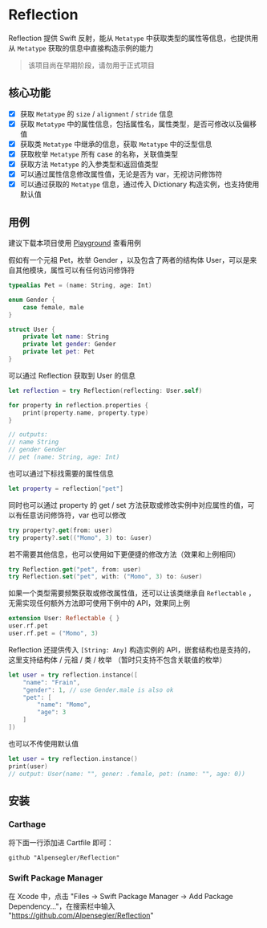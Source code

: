 # Reflection

Reflection 提供 Swift 反射，能从 `Metatype` 中获取类型的属性等信息，也提供用从 `Metatype` 获取的信息中直接构造示例的能力

> 该项目尚在早期阶段，请勿用于正式项目

## 核心功能

- [x] 获取 `Metatype` 的 `size` / `alignment` / `stride` 信息
- [x] 获取 `Metatype` 中的属性信息，包括属性名，属性类型，是否可修改以及偏移值
- [x] 获取类 `Metatype` 中继承的信息，获取 `Metatype` 中的泛型信息
- [x] 获取枚举 `Metatype` 所有 case 的名称，关联值类型
- [x] 获取方法 `Metatype` 的入参类型和返回值类型
- [x] 可以通过属性信息修改属性值，无论是否为 var，无视访问修饰符
- [x] 可以通过获取的 `Metatype` 信息，通过传入 Dictionary 构造实例，也支持使用默认值

## 用例

建议下载本项目使用 [Playground](https://github.com/Alpensegler/Reflection/Reflection.playground/Contents.swift) 查看用例

假如有一个元祖 Pet，枚举 Gender ，以及包含了两者的结构体 User，可以是来自其他模块，属性可以有任何访问修饰符

```swift
typealias Pet = (name: String, age: Int)

enum Gender {
    case female, male
}

struct User {
    private let name: String
    private let gender: Gender
    private let pet: Pet
}
```

可以通过 Reflection 获取到 User 的信息

```swift
let reflection = try Reflection(reflecting: User.self)

for property in reflection.properties {
    print(property.name, property.type)
}

// outputs: 
// name String
// gender Gender
// pet (name: String, age: Int)
```

也可以通过下标找需要的属性信息

``` swift
let property = reflection["pet"]
```

同时也可以通过 property 的 get / set 方法获取或修改实例中对应属性的值，可以有任意访问修饰符，var 也可以修改

```swift
try property?.get(from: user)
try property?.set(("Momo", 3) to: &user)
```

若不需要其他信息，也可以使用如下更便捷的修改方法（效果和上例相同）

```swift
try Reflection.get("pet", from: user)
try Reflection.set("pet", with: ("Momo", 3) to: &user)
```

如果一个类型需要频繁获取或修改属性值，还可以让该类继承自 `Reflectable` ，无需实现任何额外方法即可使用下例中的 API，效果同上例
```swift
extension User: Reflectable { }
user.rf.pet
user.rf.pet = ("Momo", 3)
```

Reflection 还提供传入 `[String: Any]` 构造实例的 API，嵌套结构也是支持的，这里支持结构体 / 元祖 / 类 / 枚举 （暂时只支持不包含关联值的枚举）

``` swift
let user = try reflection.instance([
    "name": "Frain",
    "gender": 1, // use Gender.male is also ok
    "pet": [
        "name": "Momo",
        "age": 3
    ]
])
```

也可以不传使用默认值

```swift
let user = try reflection.instance()
print(user)
// output: User(name: "", gener: .female, pet: (name: "", age: 0))
```

## 安装

### Carthage

将下面一行添加进 Cartfile 即可：

```text
github "Alpensegler/Reflection"
```

### Swift Package Manager
在 Xcode 中，点击 "Files -> Swift Package Manager -> Add Package Dependency..."，在搜索栏中输入 "https://github.com/Alpensegler/Reflection"
